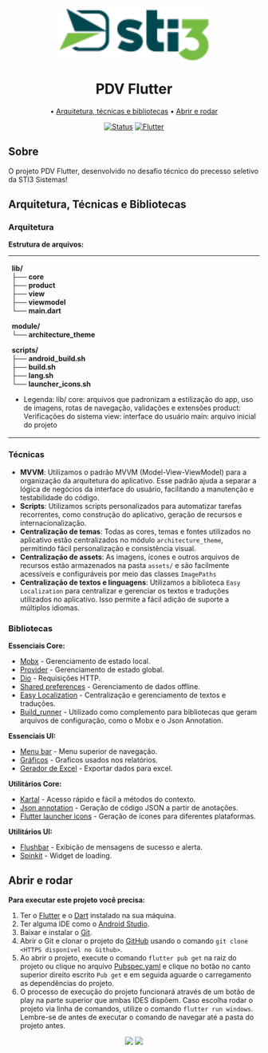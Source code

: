 <div align="center">
  <img width="300" src="assets/image/sti3-logo.png" align="center">
</div>

<div align="center">
    <h1>
      PDV Flutter
    </h1>
</div>



<div align="center">

• [Arquitetura, técnicas e bibliotecas](#arquitetura)
• [Abrir e rodar](#abrir-e-rodar)

</div>

<div align="center">

[![Status](https://img.shields.io/badge/Status-Concluido-green)]()
[![Flutter](https://img.shields.io/badge/Flutter-3.24.3-%230066cc)](https://docs.flutter.dev/get-started/install)

</div>

<div align="left">

## Sobre

O projeto PDV Flutter, desenvolvido no desafio técnico do precesso seletivo da STI3 Sistemas!



## Arquitetura, Técnicas e Bibliotecas

### Arquitetura

**Estrutura de arquivos:**

<table>
<tr>
<td>

**lib/**<br/>
**├── core**<br/>
**├── product**<br/>
**├── view**<br/>
**├── viewmodel**<br/>
**└── main.dart**<br/>

**module/**<br/>
**└── architecture_theme**<br/>

**scripts/**<br/>
**├── android_build.sh**<br/>
**├── build.sh**<br/>
**├── lang.sh**<br/>
**└── launcher_icons.sh**<br/>

- Legenda: lib/
  core: arquivos que padronizam a estilização do app, uso de imagens, rotas de navegação, validações e extensões
  product: Verificações do sistema
  view: interface do usuário
  main: arquivo inicial do projeto

</td>
</tr>
</table>

### Técnicas

- **MVVM**: Utilizamos o padrão MVVM (Model-View-ViewModel) para a organização da arquitetura do
  aplicativo. Esse padrão ajuda a separar a lógica de negócios da interface do usuário, facilitando
  a manutenção e testabilidade do código.
- **Scripts**: Utilizamos scripts personalizados para automatizar tarefas recorrentes, como
  construção do aplicativo, geração de recursos e internacionalização.
- **Centralização de temas**: Todas as cores, temas e fontes utilizados no aplicativo estão
  centralizados no módulo `architecture_theme`, permitindo fácil personalização e consistência
  visual.
- **Centralização de assets**: As imagens, ícones e outros arquivos de recursos estão armazenados na
  pasta `assets/` e são facilmente acessíveis e configuráveis por meio das classes `ImagePaths`
- **Centralização de textos e linguagens**: Utilizamos a biblioteca `Easy Localization` para
  centralizar e gerenciar os textos e traduções utilizados no aplicativo. Isso permite a fácil
  adição de suporte a múltiplos idiomas.


### Bibliotecas

**Essenciais Core:**

- [Mobx](https://pub.dev/packages/mobx) - Gerenciamento de estado local.
- [Provider](https://pub.dev/packages/provider) - Gerenciamento de estado global.
- [Dio](https://pub.dev/packages/dio) - Requisições HTTP.
- [Shared preferences](https://pub.dev/packages/hive) - Gerenciamento de dados offline.
- [Easy Localization](https://pub.dev/packages/easy_localization) - Centralização e gerenciamento de
  textos e traduções.
- [Build_runner](https://pub.dev/packages/build_runner) - Utilizado como complemento para
  bibliotecas que geram arquivos de configuração, como o Mobx e o Json Annotation.

**Essenciais UI:**



- [Menu bar](https://pub.dev/packages/menu_bar) - Menu superior de navegação.
- [Gráficos](https://pub.dev/packages/syncfusion_flutter_charts) - Graficos usados nos relatórios.
- [Gerador de Excel](https://pub.dev/packages/syncfusion_flutter_xlsio) - Exportar dados para excel.

**Utilitários Core:**

- [Kartal](https://pub.dev/packages/kartal) - Acesso rápido e fácil a métodos do contexto.
- [Json annotation](https://pub.dev/packages/json_annotation) - Geração de código JSON a partir de
  anotações.
- [Flutter launcher icons](https://pub.dev/packages/flutter_launcher_icons) - Geração de ícones para
  diferentes plataformas.

**Utilitários UI:**

- [Flushbar](https://pub.dev/packages/another_flushbar) - Exibição de mensagens de sucesso e alerta.
- [Spinkit](https://pub.dev/packages/flutter_spinkit) - Widget de loading.

## Abrir e rodar

**Para executar este projeto você precisa:**

1. Ter o [Flutter](https://flutter.dev/docs/get-started/install) e
   o [Dart](https://dart.dev/get-dart) instalado na sua máquina. <br/>
2. Ter alguma IDE como o [Android Studio](https://developer.android.com/studio). <br/>
3. Baixar e instalar o [Git](https://git-scm.com/downloads). <br/>
4. Abrir o Git e clonar o projeto do [GitHub](https://github.com/gabrielmenoi0/pdv_flutter)
   usando o comando `git clone <HTTPS disponível no Github>`. <br/>
5. Ao abrir o projeto, execute o comando `flutter pub get` na raiz do projeto ou clique no
   arquivo [Pubspec.yaml](pubspec.yaml) e clique no botão no canto superior direito
   escrito `Pub get` e em seguida aguarde o carregamento as dependências do projeto. <br/>
6. O processo de execução do projeto funcionará através de um botão de play na parte superior que
   ambas IDES dispõem. Caso escolha rodar o projeto via linha de comandos, utilize o
   comando `flutter run windows`. Lembre-se de antes de executar o comando de navegar até a pasta do projeto
   antes.


</div>

<div align="center">
    <img src="https://forthebadge.com/images/badges/built-with-love.svg" />
    <img src="https://forthebadge.com/images/badges/built-by-developers.svg" />
</div>